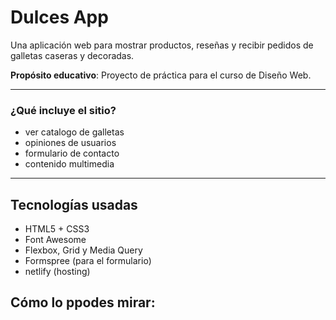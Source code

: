 # Dulces App 

Una aplicación web para mostrar productos, reseñas y recibir pedidos de galletas caseras y decoradas.

 **Propósito educativo**: Proyecto de práctica para el curso de Diseño Web.

---

###  ¿Qué incluye el sitio?

- ver catalogo de galletas 
- opiniones de usuarios 
- formulario de contacto
- contenido multimedia

---

## Tecnologías usadas
- HTML5 + CSS3
- Font Awesome
- Flexbox, Grid y Media Query
- Formspree (para el formulario)
- netlify (hosting)

## Cómo lo ppodes mirar: